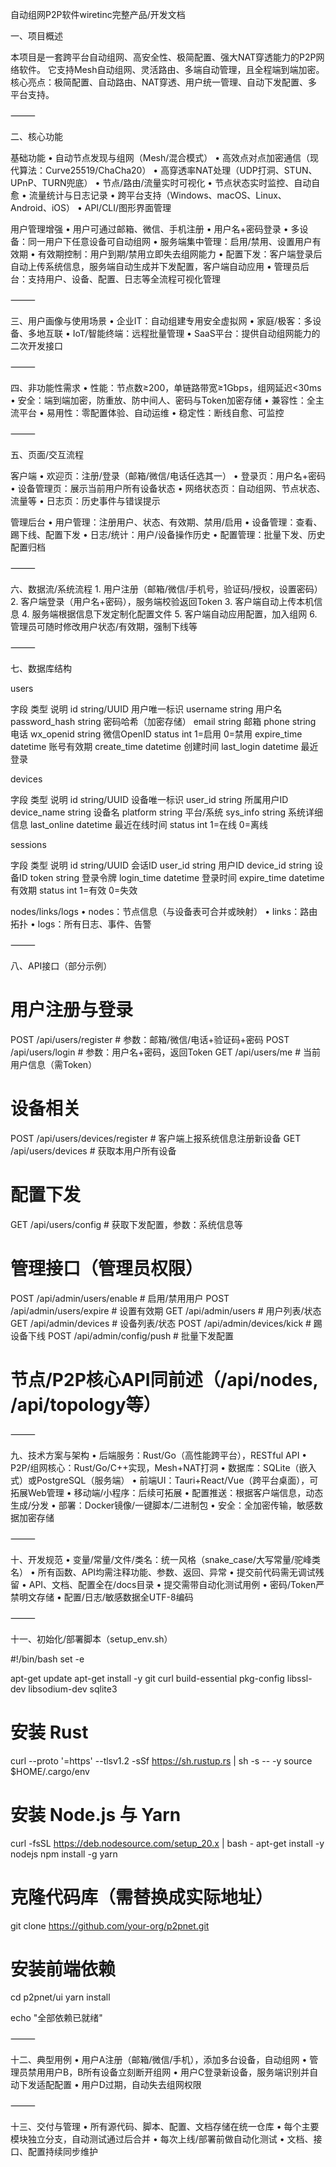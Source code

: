 
自动组网P2P软件wiretinc完整产品/开发文档

一、项目概述

本项目是一套跨平台自动组网、高安全性、极简配置、强大NAT穿透能力的P2P网络软件。
它支持Mesh自动组网、灵活路由、多端自动管理，且全程端到端加密。
核心亮点：极简配置、自动路由、NAT穿透、用户统一管理、自动下发配置、多平台支持。

⸻

二、核心功能

基础功能
	•	自动节点发现与组网（Mesh/混合模式）
	•	高效点对点加密通信（现代算法：Curve25519/ChaCha20）
	•	高穿透率NAT处理（UDP打洞、STUN、UPnP、TURN兜底）
	•	节点/路由/流量实时可视化
	•	节点状态实时监控、自动自愈
	•	流量统计与日志记录
	•	跨平台支持（Windows、macOS、Linux、Android、iOS）
	•	API/CLI/图形界面管理

用户管理增强
	•	用户可通过邮箱、微信、手机注册
	•	用户名+密码登录
	•	多设备：同一用户下任意设备可自动组网
	•	服务端集中管理：启用/禁用、设置用户有效期
	•	有效期控制：用户到期/禁用立即失去组网能力
	•	配置下发：客户端登录后自动上传系统信息，服务端自动生成并下发配置，客户端自动应用
	•	管理员后台：支持用户、设备、配置、日志等全流程可视化管理

⸻

三、用户画像与使用场景
	•	企业IT：自动组建专用安全虚拟网
	•	家庭/极客：多设备、多地互联
	•	IoT/智能终端：远程批量管理
	•	SaaS平台：提供自动组网能力的二次开发接口

⸻

四、非功能性需求
	•	性能：节点数≥200，单链路带宽≥1Gbps，组网延迟<30ms
	•	安全：端到端加密，防重放、防中间人、密码与Token加密存储
	•	兼容性：全主流平台
	•	易用性：零配置体验、自动运维
	•	稳定性：断线自愈、可监控

⸻

五、页面/交互流程

客户端
	•	欢迎页：注册/登录（邮箱/微信/电话任选其一）
	•	登录页：用户名+密码
	•	设备管理页：展示当前用户所有设备状态
	•	网络状态页：自动组网、节点状态、流量等
	•	日志页：历史事件与错误提示

管理后台
	•	用户管理：注册用户、状态、有效期、禁用/启用
	•	设备管理：查看、踢下线、配置下发
	•	日志/统计：用户/设备操作历史
	•	配置管理：批量下发、历史配置归档

⸻

六、数据流/系统流程
	1.	用户注册（邮箱/微信/手机号，验证码/授权，设置密码）
	2.	客户端登录（用户名+密码），服务端校验返回Token
	3.	客户端自动上传本机信息
	4.	服务端根据信息下发定制化配置文件
	5.	客户端自动应用配置，加入组网
	6.	管理员可随时修改用户状态/有效期，强制下线等

⸻

七、数据库结构

users

字段	类型	说明
id	string/UUID	用户唯一标识
username	string	用户名
password_hash	string	密码哈希（加密存储）
email	string	邮箱
phone	string	电话
wx_openid	string	微信OpenID
status	int	1=启用 0=禁用
expire_time	datetime	账号有效期
create_time	datetime	创建时间
last_login	datetime	最近登录

devices

字段	类型	说明
id	string/UUID	设备唯一标识
user_id	string	所属用户ID
device_name	string	设备名
platform	string	平台/系统
sys_info	string	系统详细信息
last_online	datetime	最近在线时间
status	int	1=在线 0=离线

sessions

字段	类型	说明
id	string/UUID	会话ID
user_id	string	用户ID
device_id	string	设备ID
token	string	登录令牌
login_time	datetime	登录时间
expire_time	datetime	有效期
status	int	1=有效 0=失效

nodes/links/logs
	•	nodes：节点信息（与设备表可合并或映射）
	•	links：路由拓扑
	•	logs：所有日志、事件、告警

⸻

八、API接口（部分示例）

# 用户注册与登录
POST   /api/users/register          # 参数：邮箱/微信/电话+验证码+密码
POST   /api/users/login            # 参数：用户名+密码，返回Token
GET    /api/users/me               # 当前用户信息（需Token）

# 设备相关
POST   /api/users/devices/register # 客户端上报系统信息注册新设备
GET    /api/users/devices          # 获取本用户所有设备

# 配置下发
GET    /api/users/config           # 获取下发配置，参数：系统信息等

# 管理接口（管理员权限）
POST   /api/admin/users/enable     # 启用/禁用用户
POST   /api/admin/users/expire     # 设置有效期
GET    /api/admin/users            # 用户列表/状态
GET    /api/admin/devices          # 设备列表/状态
POST   /api/admin/devices/kick     # 踢设备下线
POST   /api/admin/config/push      # 批量下发配置

# 节点/P2P核心API同前述（/api/nodes, /api/topology等）


⸻

九、技术方案与架构
	•	后端服务：Rust/Go（高性能跨平台），RESTful API
	•	P2P/组网核心：Rust/Go/C++实现，Mesh+NAT打洞
	•	数据库：SQLite（嵌入式）或PostgreSQL（服务端）
	•	前端UI：Tauri+React/Vue（跨平台桌面），可拓展Web管理
	•	移动端/小程序：后续可拓展
	•	配置推送：根据客户端信息，动态生成/分发
	•	部署：Docker镜像/一键脚本/二进制包
	•	安全：全加密传输，敏感数据加密存储

⸻

十、开发规范
	•	变量/常量/文件/类名：统一风格（snake_case/大写常量/驼峰类名）
	•	所有函数、API均需注释功能、参数、返回、异常
	•	提交前代码需无调试残留
	•	API、文档、配置全在/docs目录
	•	提交需带自动化测试用例
	•	密码/Token严禁明文存储
	•	配置/日志/敏感数据全UTF-8编码

⸻

十一、初始化/部署脚本（setup_env.sh）

#!/bin/bash
set -e

apt-get update
apt-get install -y git curl build-essential pkg-config libssl-dev libsodium-dev sqlite3

# 安装 Rust
curl --proto '=https' --tlsv1.2 -sSf https://sh.rustup.rs | sh -s -- -y
source $HOME/.cargo/env

# 安装 Node.js 与 Yarn
curl -fsSL https://deb.nodesource.com/setup_20.x | bash -
apt-get install -y nodejs
npm install -g yarn

# 克隆代码库（需替换成实际地址）
git clone https://github.com/your-org/p2pnet.git

# 安装前端依赖
cd p2pnet/ui
yarn install

echo "全部依赖已就绪"


⸻

十二、典型用例
	•	用户A注册（邮箱/微信/手机），添加多台设备，自动组网
	•	管理员禁用用户B，B所有设备立刻断开组网
	•	用户C登录新设备，服务端识别并自动下发适配配置
	•	用户D过期，自动失去组网权限

⸻

十三、交付与管理
	•	所有源代码、脚本、配置、文档存储在统一仓库
	•	每个主要模块独立分支，自动测试通过后合并
	•	每次上线/部署前做自动化测试
	•	文档、接口、配置持续同步维护

